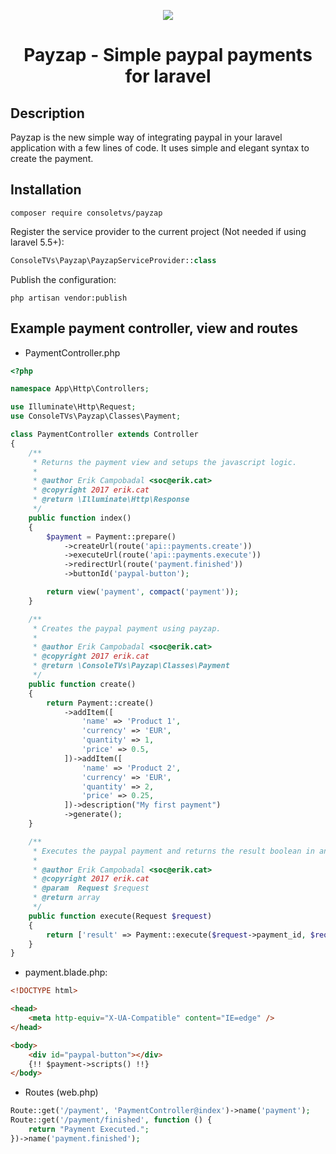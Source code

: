 <p align="center">
    <img src="http://i.imgur.com/Qk3UbZG.png">
    <h1 align="center">Payzap - Simple paypal payments for laravel</h1>
</p>

## Description

Payzap is the new simple way of integrating paypal in your laravel application with
a few lines of code. It uses simple and elegant syntax to create the payment.


## Installation

```
composer require consoletvs/payzap
```

Register the service provider to the current project (Not needed if using laravel 5.5+):

```php
ConsoleTVs\Payzap\PayzapServiceProvider::class
```

Publish the configuration:

```
php artisan vendor:publish
```

## Example payment controller, view and routes

-   PaymentController.php

```php
<?php

namespace App\Http\Controllers;

use Illuminate\Http\Request;
use ConsoleTVs\Payzap\Classes\Payment;

class PaymentController extends Controller
{
    /**
     * Returns the payment view and setups the javascript logic.
     *
     * @author Erik Campobadal <soc@erik.cat>
     * @copyright 2017 erik.cat
     * @return \Illuminate\Http\Response
     */
    public function index()
    {
        $payment = Payment::prepare()
            ->createUrl(route('api::payments.create'))
            ->executeUrl(route('api::payments.execute'))
            ->redirectUrl(route('payment.finished'))
            ->buttonId('paypal-button');

        return view('payment', compact('payment'));
    }

    /**
     * Creates the paypal payment using payzap.
     *
     * @author Erik Campobadal <soc@erik.cat>
     * @copyright 2017 erik.cat
     * @return \ConsoleTVs\Payzap\Classes\Payment
     */
    public function create()
    {
        return Payment::create()
            ->addItem([
                'name' => 'Product 1',
                'currency' => 'EUR',
                'quantity' => 1,
                'price' => 0.5,
            ])->addItem([
                'name' => 'Product 2',
                'currency' => 'EUR',
                'quantity' => 2,
                'price' => 0.25,
            ])->description("My first payment")
            ->generate();
    }

    /**
     * Executes the paypal payment and returns the result boolean in an array.
     *
     * @author Erik Campobadal <soc@erik.cat>
     * @copyright 2017 erik.cat
     * @param  Request $request
     * @return array
     */
    public function execute(Request $request)
    {
        return ['result' => Payment::execute($request->payment_id, $request->payer_id) !== 'failed'];
    }
}
```

-   payment.blade.php:

```html
<!DOCTYPE html>

<head>
    <meta http-equiv="X-UA-Compatible" content="IE=edge" />
</head>

<body>
    <div id="paypal-button"></div>
    {!! $payment->scripts() !!}
</body>
```
- Routes (web.php)

```php
Route::get('/payment', 'PaymentController@index')->name('payment');
Route::get('/payment/finished', function () {
    return "Payment Executed.";
})->name('payment.finished');
```
